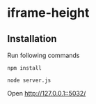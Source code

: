 # iframe-height

## Installation

Run following commands

`npm install`

`node server.js`

Open http://127.0.0.1::5032/
